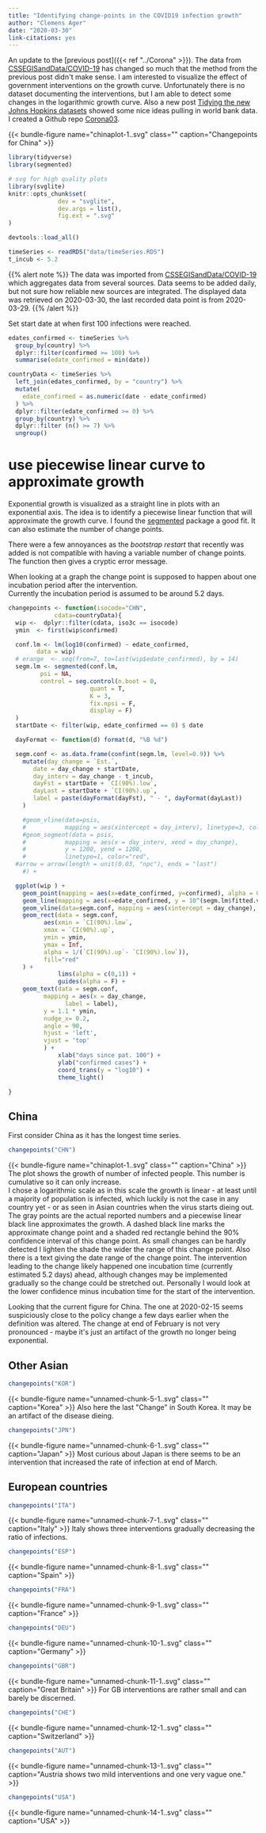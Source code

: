 ```yaml
---
title: "Identifying change-points in the COVID19 infection growth"
author: "Clemens Ager"
date: "2020-03-30"
link-citations: yes
---
```


An update to the [previous post]({{< ref "../Corona" >}}). 
The data from [CSSEGISandData/COVID-19](https://github.com/CSSEGISandData/COVID-19) has changed so much that the method from the previous post didn't make sense. 
I am interested to visualize the effect of government interventions on the growth curve.
Unfortunately there is no dataset documenting the interventions, but I am able to detect some changes in the logarithmic growth curve.
Also a new post [Tidying the new Johns Hopkins datasets](https://joachim-gassen.github.io/2020/03/tidying-the-new-johns-hopkins-covid-19-datasests/) showed some nice ideas pulling in world bank data.
I created a Github repo [Corona03](https://github.com/bdcaf/Corona03).

{{< bundle-figure name="chinaplot-1..svg" class=""  caption="Changepoints for China" >}}

<!--more-->



```r
library(tidyverse)
library(segmented)

# svg for high quality plots
library(svglite)
knitr::opts_chunk$set(
		      dev = "svglite",
		      dev.args = list(),
		      fig.ext = ".svg"
)

devtools::load_all()
```


```r
timeSeries <- readRDS("data/timeSeries.RDS")
t_incub <- 5.2
```

{{% alert note %}}
The data was imported from [CSSEGISandData/COVID-19](https://github.com/CSSEGISandData/COVID-19) which aggregates data from several sources.
Data seems to be added daily, but not sure how reliable new sources are integrated.
The displayed data was retrieved on 2020-03-30, the last recorded data point is from 2020-03-29.
{{% /alert %}}

Set start date at when first 100 infections were reached.

```r
edates_confirmed <- timeSeries %>% 
  group_by(country) %>%
  dplyr::filter(confirmed >= 100) %>%
  summarise(edate_confirmed = min(date)) 
```


```r
countryData <- timeSeries %>% 
  left_join(edates_confirmed, by = "country") %>%
  mutate(
    edate_confirmed = as.numeric(date - edate_confirmed)
  ) %>%
  dplyr::filter(edate_confirmed >= 0) %>%
  group_by(country) %>%
  dplyr::filter (n() >= 7) %>% 
  ungroup() 
```

# use piecewise linear curve to approximate growth

Exponential growth is visualized as a straight line in plots with an exponential axis.
The idea is to identify a piecewise linear function that will approximate the growth curve. 
I found the [segmented](https://cran.r-project.org/web/packages/segmented/index.html) package a good fit.
It can also estimate the number of change points.

There were a few annoyances as the *bootstrap restart* that recently was added is not compatible with having a variable number of change points. 
The function then gives a cryptic error message. 

When looking at a graph the change point is supposed to happen about one incubation period after the intervention.  
Currently the incubation period is assumed to be around 5.2 days.


```r
changepoints <- function(isocode="CHN", 
			 cdata=countryData){
  wip <-  dplyr::filter(cdata, iso3c == isocode) 
  ymin  <- first(wip$confirmed)

  conf.lm <- lm(log10(confirmed) ~ edate_confirmed,
		data = wip)
  # erange  <- seq(from=7, to=last(wip$edate_confirmed), by = 14)
  segm.lm <- segmented(conf.lm, 
		 psi = NA,
		 control = seg.control(n.boot = 0,
				       quant = T,
				       K = 3,
				       fix.npsi = F,
				       display = F)
  )
  startDate <- filter(wip, edate_confirmed == 0) $ date

  dayFormat <- function(d) format(d, "%B %d")

  segm.conf <- as.data.frame(confint(segm.lm, level=0.9)) %>%
    mutate(day_change = `Est.`,
	   date = day_change + startDate,
	   day_interv = day_change - t_incub,
	   dayFst = startDate + `CI(90%).low`,
	   dayLast = startDate + `CI(90%).up`,
	   label = paste(dayFormat(dayFst), " - ", dayFormat(dayLast))
    )

    #geom_vline(data=psis, 
    #           mapping = aes(xintercept = day_interv), linetype=3, color="red") + 
    #geom_segment(data = psis,
    #           mapping = aes(x = day_interv, xend = day_change), 
    #           y = 1200, yend = 1200,
    #           linetype=1, color="red",
  #arrow = arrow(length = unit(0.03, "npc"), ends = "last")
    #) +

  ggplot(wip ) +
    geom_point(mapping = aes(x=edate_confirmed, y=confirmed), alpha = 0.5) +
    geom_line(mapping = aes(x=edate_confirmed, y = 10^(segm.lm$fitted.values))) + 
    geom_vline(data=segm.conf, mapping = aes(xintercept = day_change), linetype=3) + 
    geom_rect(data = segm.conf, 
	      aes(xmin = `CI(90%).low`, 
		  xmax = `CI(90%).up`,
		  ymin = ymin, 
		  ymax = Inf,
		  alpha = 1/(`CI(90%).up`- `CI(90%).low`)),
	      fill="red"
    ) + 
		      lims(alpha = c(0,1)) +
		      guides(alpha = F) +
    geom_text(data = segm.conf,
	      mapping = aes(x = day_change,
			    label = label),
	      y = 1.1 * ymin,
	      nudge_x= 0.2,
	      angle = 90,
	      hjust = 'left',
	      vjust = 'top'
	      ) +
		      xlab("days since pat. 100") + 
		      ylab("confirmed cases") + 
		      coord_trans(y = "log10") +
		      theme_light()

}
```


## China
First consider China as it has the longest time series. 


```r
changepoints("CHN")
```

{{< bundle-figure name="chinaplot-1..svg" class=""  caption="China" >}}
The plot shows the growth of number of infected people. This number is cumulative so it can only increase.  
I chose a logarithmic scale as in this scale the growth is linear - at least until a majority of population is infected, which luckily is not the case in any country yet - or as seen in Asian countries when the virus starts dieing out. 
The gray points are the actual reported numbers and a piecewise linear black line approximates the growth. 
A dashed black line marks the approximate change point and a shaded red rectangle behind the 90% confidence interval of this change point. As small changes can be hardly detected I lighten the shade the wider the range of this change point. Also there is a text giving the date range of the change point.
The intervention leading to the change likely happened one incubation time (currently estimated 5.2 days) ahead, although changes may be implemented gradually so the change could be stretched out. 
Personally I would look at the lower confidence minus incubation time for the start of the intervention.

Looking that the current figure for China.
The one at 2020-02-15 seems suspiciously close to the policy change a few days earlier when the definition was altered. 
The change at end of February is not very pronounced - maybe it's just an artifact of the growth no longer being exponential.

## Other Asian 

```r
changepoints("KOR")
```

{{< bundle-figure name="unnamed-chunk-5-1..svg" class=""  caption="Korea" >}}
Also here the last "Change" in South Korea. It may be an artifact of the disease dieing.


```r
changepoints("JPN")
```

{{< bundle-figure name="unnamed-chunk-6-1..svg" class=""  caption="Japan" >}}
Most curious about Japan is there seems to be an intervention that increased the rate of infection at end of March.

## European countries


```r
changepoints("ITA")
```

{{< bundle-figure name="unnamed-chunk-7-1..svg" class=""  caption="Italy" >}}
Italy shows three interventions gradually decreasing the ratio of infections.


```r
changepoints("ESP")
```

{{< bundle-figure name="unnamed-chunk-8-1..svg" class=""  caption="Spain" >}}


```r
changepoints("FRA")
```

{{< bundle-figure name="unnamed-chunk-9-1..svg" class=""  caption="France" >}}


```r
changepoints("DEU")
```

{{< bundle-figure name="unnamed-chunk-10-1..svg" class=""  caption="Germany" >}}


```r
changepoints("GBR")
```

{{< bundle-figure name="unnamed-chunk-11-1..svg" class=""  caption="Great Britain" >}}
For GB interventions are rather small and can barely be discerned.



```r
changepoints("CHE")
```

{{< bundle-figure name="unnamed-chunk-12-1..svg" class=""  caption="Switzerland" >}}

```r
changepoints("AUT")
```

{{< bundle-figure name="unnamed-chunk-13-1..svg" class=""  caption="Austria shows two mild interventions and one very vague one." >}}


```r
changepoints("USA")
```

{{< bundle-figure name="unnamed-chunk-14-1..svg" class=""  caption="USA" >}}


